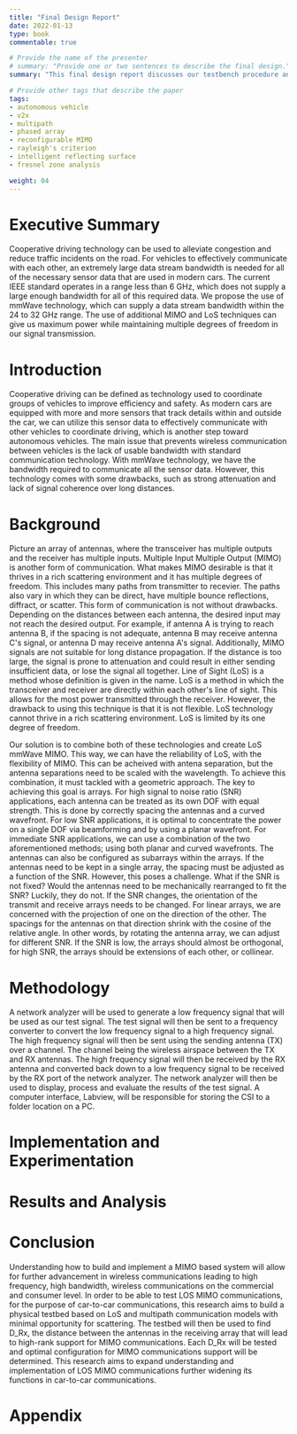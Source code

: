 ```yaml
---
title: "Final Design Report"
date: 2022-01-13
type: book
commentable: true

# Provide the name of the presenter
# summary: "Provide one or two sentences to describe the final design."
summary: "This final design report discusses our testbench procedure and hardware/software requirements, and documents our current findings on LoS MIMO"

# Provide other tags that describe the paper
tags:
- autonomous vehicle
- v2x
- multipath
- phased array
- reconfigurable MIMO
- rayleigh's criterion
- intelligent reflecting surface
- fresnel zone analysis

weight: 04
---
```


# Executive Summary

Cooperative driving technology can be used to alleviate congestion and reduce traffic incidents on the road. For vehicles to effectively communicate with each other, an extremely large data stream bandwidth is needed for all of the necessary sensor data that are used in modern cars. The current IEEE standard operates in a range less than 6 GHz, which does not supply a large enough bandwidth for all of this required data. We propose the use of mmWave technology, which can supply a data stream bandwidth within the 24 to 32 GHz range. The use of additional MIMO and LoS techniques can give us maximum power while maintaining multiple degrees of freedom in our signal transmission.

# Introduction

 Cooperative driving can be defined as technology used to coordinate groups of vehicles to improve efficiency and safety. As modern cars are equipped with more and more sensors that track details within and outside the car, we can utilize this sensor data to effectively communicate with other vehicles to coordinate driving, which is another step toward autonomous vehicles. The main issue that prevents wireless communication between vehicles is the lack of usable bandwidth with standard communication technology. With mmWave technology, we have the bandwidth required to communicate all the sensor data.  However, this technology comes with some drawbacks, such as strong attenuation and lack of signal coherence over long distances. 

# Background

Picture an array of antennas, where the transceiver has multiple outputs and the receiver has multiple inputs. Multiple Input Multiple Output (MIMO) is another form of communication. What makes MIMO desirable is that it thrives in a rich scattering environment and it has multiple degrees of freedom. This includes many paths from transmitter to recevier. The paths also vary in which they can be direct, have multiple bounce reflections, diffract, or scatter. This form of communication is not without drawbacks. Depending on the distances between each antenna, the desired input may not reach the desired output. For example, if antenna A is trying to reach antenna B, if the spacing is not adequate, antenna B may receive antenna C's signal, or antenna D may receive antenna A's signal. Additionally, MIMO signals are not suitable for long distance propagation. If the distance is too large, the signal is prone to attenuation and could result in either sending insufficient data, or lose the signal all together.
Line of Sight (LoS) is a method whose definition is given in the name. LoS is a method in which the transceiver and receiver are directly within each other's line of sight. This allows for the most power transmitted through the receiver. However, the drawback to using this technique is that it is not flexible. LoS technology cannot thrive in a rich scattering environment. LoS is limited by its one degree of freedom.

Our solution is to combine both of these technologies and create LoS mmWave MIMO. This way, we can have the reliability of LoS, with the flexibility of MIMO. This can be acheived with antena separation, but the antenna separations need to be scaled with the wavelength. To achieve this combination, it must tackled with a geometric approach. The key to achieving this goal is arrays. For high signal to noise ratio (SNR) applications, each antenna can be treated as its own DOF with equal strength. This is done by correctly spacing the antennas and a curved wavefront. For low SNR applications, it is optimal to concentrate the power on a single DOF via beamforming and by using a planar wavefront. For immediate SNR applications, we can use a combination of the two aforementioned methods; using both planar and curved wavefronts. The antennas can also be configured as subarrays within the arrays. If the antennas need to be kept in a single array, the spacing must be adjusted as a function of the SNR. However, this poses a challenge. What if the SNR is not fixed? Would the antennas need to be mechanically rearranged to fit the SNR? Luckily, they do not. If the SNR changes, the orientation of the transmit and receive arrays needs to be changed. For linear arrays, we are concerned with the projection of one on the direction of the other. The spacings for the antennas on that direction shrink with the cosine of the relative angle. In other words, by rotating the antenna array, we can adjust for different SNR. If the SNR is low, the arrays should almost be orthogonal, for high SNR, the arrays should be extensions of each other, or collinear.

# Methodology

A network analyzer will be used to generate a low frequency signal that will be used as our test signal. The test signal will then be sent to a frequency converter to convert the low frequency signal to a high frequency signal. The high frequency signal will then be sent using the sending antenna (TX) over a channel. The channel being the wireless airspace between the TX and RX antennas. The high frequency signal will then be received by the RX antenna and converted back down to a low frequency signal to be received by the RX port of the network analyzer. The network analyzer will then be used to display, process and evaluate the results of the test signal. A computer interface, Labview, will be responsible for storing the CSI to a folder location on a PC.

# Implementation and Experimentation

# Results and Analysis

# Conclusion 

Understanding how to build and implement a MIMO based system will allow for further advancement in wireless communications leading to high frequency, high bandwidth, wireless communications on the commercial and consumer level. In order to be able to test LOS MIMO communications, for the purpose of car-to-car communications, this research aims to build a physical testbed based on LoS and multipath communication models with minimal opportunity for scattering. The testbed will then be used to find D_Rx, the distance between the antennas in the receiving array that will lead to high-rank support for MIMO communications. Each D_Rx will be tested and optimal configuration for MIMO communications support will be determined. This research aims to expand understanding and implementation of LOS MIMO communications further widening its functions in car-to-car communications.

# Appendix
